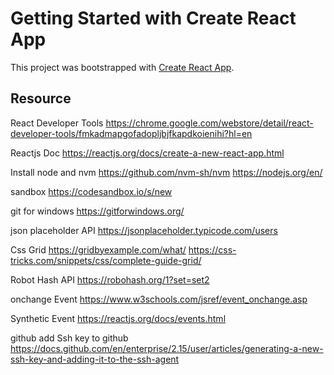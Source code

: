 # Getting Started with Create React App
This project was bootstrapped with [Create React App](https://github.com/facebook/create-react-app).

## Resource
React Developer Tools
https://chrome.google.com/webstore/detail/react-developer-tools/fmkadmapgofadopljbjfkapdkoienihi?hl=en

Reactjs Doc
https://reactjs.org/docs/create-a-new-react-app.html

Install node and nvm
https://github.com/nvm-sh/nvm
https://nodejs.org/en/

sandbox
https://codesandbox.io/s/new

git for windows
https://gitforwindows.org/

json placeholder API
https://jsonplaceholder.typicode.com/users

Css Grid
https://gridbyexample.com/what/
https://css-tricks.com/snippets/css/complete-guide-grid/

Robot Hash API
https://robohash.org/1?set=set2

onchange Event
https://www.w3schools.com/jsref/event_onchange.asp

Synthetic Event
https://reactjs.org/docs/events.html

github add Ssh key to github
https://docs.github.com/en/enterprise/2.15/user/articles/generating-a-new-ssh-key-and-adding-it-to-the-ssh-agent